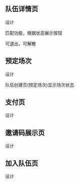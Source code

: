 ## 队伍详情页

设计

匹配功能，根据状态展示按钮

可退出，可解散



## 预定场次

设计

队伍创建页(预定场次)显示场次状态



## 支付页

设计



## 邀请码展示页

设计



## 加入队伍页

设计


